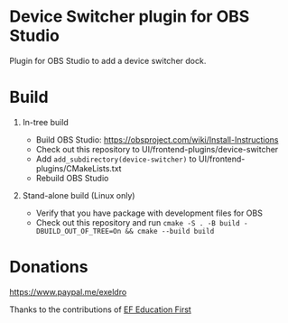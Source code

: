 # Device Switcher plugin for OBS Studio

Plugin for OBS Studio to add a device switcher dock.

# Build
1. In-tree build
    - Build OBS Studio: https://obsproject.com/wiki/Install-Instructions
    - Check out this repository to UI/frontend-plugins/device-switcher
    - Add `add_subdirectory(device-switcher)` to UI/frontend-plugins/CMakeLists.txt
    - Rebuild OBS Studio

1. Stand-alone build (Linux only)
    - Verify that you have package with development files for OBS
    - Check out this repository and run `cmake -S . -B build -DBUILD_OUT_OF_TREE=On && cmake --build build`

# Donations
https://www.paypal.me/exeldro

Thanks to the contributions of [EF Education First](https://ef.com)

